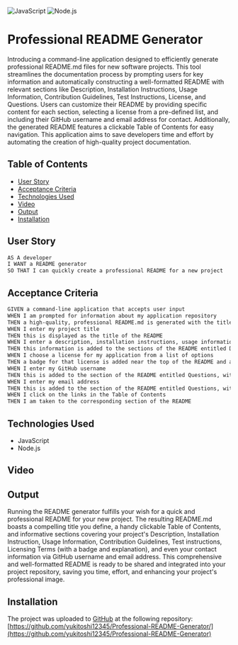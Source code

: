 ![JavaScript](https://img.shields.io/badge/JavaScript-orange) ![Node.js](https://img.shields.io/badge/Node.js-blue)

# Professional README Generator
Introducing a command-line application designed to efficiently generate professional README.md files for new software projects. This tool streamlines the documentation process by prompting users for key information and automatically constructing a well-formatted README with relevant sections like Description, Installation Instructions, Usage Information, Contribution Guidelines, Test Instructions, License, and Questions. Users can customize their README by providing specific content for each section, selecting a license from a pre-defined list, and including their GitHub username and email address for contact. Additionally, the generated README features a clickable Table of Contents for easy navigation. This application aims to save developers time and effort by automating the creation of high-quality project documentation.

## Table of Contents

- [User Story](#user-story)
- [Acceptance Criteria](#acceptance-criteria)
- [Technologies Used](#technologies-used)
- [Video](#video)
- [Output](#output)
- [Installation](#installation)

## User Story

```md
AS A developer
I WANT a README generator
SO THAT I can quickly create a professional README for a new project
```

## Acceptance Criteria

```md
GIVEN a command-line application that accepts user input
WHEN I am prompted for information about my application repository
THEN a high-quality, professional README.md is generated with the title of my project and sections entitled Description, Table of Contents, Installation, Usage, License, Contributing, Tests, and Questions
WHEN I enter my project title
THEN this is displayed as the title of the README
WHEN I enter a description, installation instructions, usage information, contribution guidelines, and test instructions
THEN this information is added to the sections of the README entitled Description, Installation, Usage, Contributing, and Tests
WHEN I choose a license for my application from a list of options
THEN a badge for that license is added near the top of the README and a notice is added to the section of the README entitled License that explains which license the application is covered under
WHEN I enter my GitHub username
THEN this is added to the section of the README entitled Questions, with a link to my GitHub profile
WHEN I enter my email address
THEN this is added to the section of the README entitled Questions, with instructions on how to reach me with additional questions
WHEN I click on the links in the Table of Contents
THEN I am taken to the corresponding section of the README
```


## Technologies Used
- JavaScript
- Node.js

## Video




## Output
Running the README generator fulfills your wish for a quick and professional README for your new project. The resulting README.md boasts a compelling title you define, a handy clickable Table of Contents, and informative sections covering your project's Description, Installation Instruction, Usage Information, Contribution Guidelines, Test instructions, Licensing Terms (with a badge and explanation), and even your contact information via GitHub username and email address. This comprehensive and well-formatted README is ready to be shared and integrated into your project repository, saving you time, effort, and enhancing your project's professional image.

## Installation
The project was uploaded to [GitHub](https://github.com/) at the following repository:
[https://github.com/yukitoshi12345/Professional-README-Generator/](https://github.com/yukitoshi12345/Professional-README-Generator)

